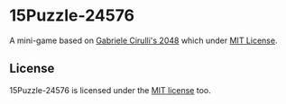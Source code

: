 # 15Puzzle-24576
A mini-game based on [Gabriele Cirulli's 2048](https://github.com/gabrielecirulli/2048) which under [MIT License](https://github.com/gabrielecirulli/2048/blob/master/LICENSE.txt).

## License
15Puzzle-24576 is licensed under the [MIT license](https://opensource.org/licenses/MIT) too.
